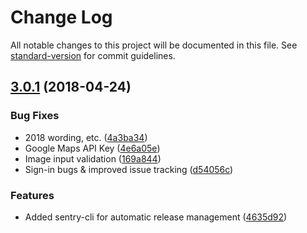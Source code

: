 # Change Log

All notable changes to this project will be documented in this file. See [standard-version](https://github.com/conventional-changelog/standard-version) for commit guidelines.

<a name="3.0.1"></a>
## [3.0.1](https://github.com/WWDCScholars/web-form/compare/v2.1.0...v3.0.1) (2018-04-24)


### Bug Fixes

* 2018 wording, etc. ([4a3ba34](https://github.com/WWDCScholars/web-form/commit/4a3ba34))
* Google Maps API Key ([4e6a05e](https://github.com/WWDCScholars/web-form/commit/4e6a05e))
* Image input validation ([169a844](https://github.com/WWDCScholars/web-form/commit/169a844))
* Sign-in bugs & improved issue tracking ([d54056c](https://github.com/WWDCScholars/web-form/commit/d54056c))


### Features

* Added sentry-cli for automatic release management ([4635d92](https://github.com/WWDCScholars/web-form/commit/4635d92))
